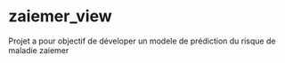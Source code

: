 # zaiemer_view
Projet a pour objectif de déveloper un modele de prédiction du risque de maladie zaiemer
